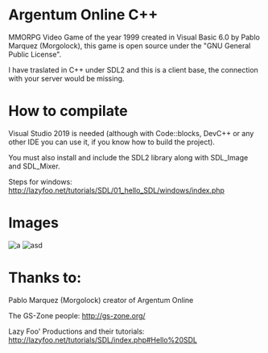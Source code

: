 # Argentum Online C++
MMORPG Video Game of the year 1999 created in Visual Basic 6.0 by Pablo Marquez (Morgolock), this game is open source under the "GNU General Public License".  

I have traslated in C++ under SDL2 and this is a client base, the connection with your server would be missing.

# How to compilate
Visual Studio 2019 is needed (although with Code::blocks, DevC++ or any other IDE you can use it, if you know how to build the project).

You must also install and include the SDL2 library along with SDL_Image and SDL_Mixer.

Steps for windows:
http://lazyfoo.net/tutorials/SDL/01_hello_SDL/windows/index.php

# Images
![a](https://user-images.githubusercontent.com/82490615/141686424-f6b579a0-5c03-4aa9-826d-0d4c0d9ed17f.png)
![asd](https://user-images.githubusercontent.com/82490615/141686445-5df67c70-f752-4ccb-83f5-f9eb0905c2e7.png)

# Thanks to:
Pablo Marquez (Morgolock) creator of Argentum Online

The GS-Zone people: http://gs-zone.org/

Lazy Foo' Productions and their tutorials: http://lazyfoo.net/tutorials/SDL/index.php#Hello%20SDL
